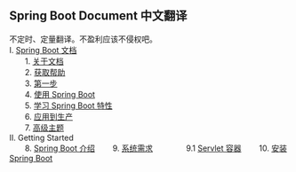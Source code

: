 ## Spring Boot Document 中文翻译  
不定时、定量翻译。不盈利应该不侵权吧。  
I. [Spring Boot 文档](https://github.com/icoreman/SpringBootDocument/tree/master/I.%20Spring%20Boot%20Documentation)  
&ensp;&ensp;&ensp;&ensp;1. [关于文档](https://github.com/icoreman/SpringBootDocument/blob/master/I.%20Spring%20Boot%20Documentation/1.%20About%20the%20Documentation.md)  
&ensp;&ensp;&ensp;&ensp;2. [获取帮助](https://github.com/icoreman/SpringBootDocument/blob/master/I.%20Spring%20Boot%20Documentation/2.%20Getting%20Help.md)  
&ensp;&ensp;&ensp;&ensp;3. [第一步](https://github.com/icoreman/SpringBootDocument/blob/master/I.%20Spring%20Boot%20Documentation/3.%20First%20Steps.md)  
&ensp;&ensp;&ensp;&ensp;4. [使用 Spring Boot](https://github.com/icoreman/SpringBootDocument/blob/master/I.%20Spring%20Boot%20Documentation/4.%20Working%20with%20Spring%20Boot.md)  
&ensp;&ensp;&ensp;&ensp;5. [学习 Spring Boot 特性](https://github.com/icoreman/SpringBootDocument/blob/master/I.%20Spring%20Boot%20Documentation/5.%20Learning%20about%20Spring%20Boot%20Features.md)  
&ensp;&ensp;&ensp;&ensp;6. [应用到生产](https://github.com/icoreman/SpringBootDocument/blob/master/I.%20Spring%20Boot%20Documentation/6.%20Moving%20to%20Production.md)  
&ensp;&ensp;&ensp;&ensp;7. [高级主题](https://github.com/icoreman/SpringBootDocument/blob/master/I.%20Spring%20Boot%20Documentation/7.%20Advanced%20Topics.md)  
II. Getting Started  
&ensp;&ensp;&ensp;&ensp;8.  [Spring Boot 介绍](https://github.com/icoreman/SpringBootDocument/blob/master/II.%20Getting%20Started/8.%20Introducing%20Spring%20Boot.md)
&ensp;&ensp;&ensp;&ensp;9.  [系统需求](https://github.com/icoreman/SpringBootDocument/blob/master/II.%20Getting%20Started/9.%20System%20Requirements.md)
&ensp;&ensp;&ensp;&ensp;&ensp;&ensp;&ensp;&ensp;9.1  [Servlet 容器](https://github.com/icoreman/SpringBootDocument/blob/master/II.%20Getting%20Started/9.1.%20Servlet%20Containers.md)
&ensp;&ensp;&ensp;&ensp;10.  [安装Spring Boot](https://github.com/icoreman/SpringBootDocument/blob/master/II.%20Getting%20Started/10.%20Installing%20Spring%20Boot.md)